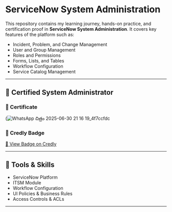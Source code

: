 # ServiceNow System Administration

This repository contains my learning journey, hands-on practice, and certification proof in **ServiceNow System Administration**. It covers key features of the platform such as:

- Incident, Problem, and Change Management
- User and Group Management
- Roles and Permissions
- Forms, Lists, and Tables
- Workflow Configuration
- Service Catalog Management

---

## 🧾 Certified System Administrator

### 📜 Certificate
(![WhatsApp చిత్రం 2025-06-30 21 16 19_4f7ccfdc](https://github.com/user-attachments/assets/f1a08003-7427-41b6-9f7d-548cdbbfdb32)


### 🏅 Credly Badge
[🔗 View Badge on Credly](https://www.credly.com/badges/6a65116c-12a1-4f09-85d3-94e166e4914a/public_url)

---

## 🔧 Tools & Skills

- ServiceNow Platform
- ITSM Module
- Workflow Configuration
- UI Policies & Business Rules
- Access Controls & ACLs

---
